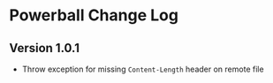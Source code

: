 # Powerball Change Log

## Version 1.0.1

- Throw exception for missing ```Content-Length``` header on remote file
